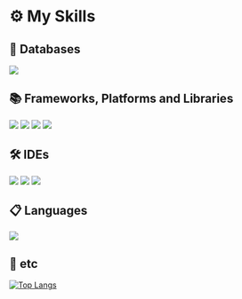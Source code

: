 <h1>⚙ My Skills</h1>

<h2>💾 Databases</h2>
<p>
  <span><img src="https://img.shields.io/badge/ORACLEDB-F80000?style=for-the-badge&logo=Oracle&logoColor=white"/></span>
</p>

<h2>📚 Frameworks, Platforms and Libraries</h2>
<p>
  <span><img src="https://img.shields.io/badge/SPRING-6DB33F?style=for-the-badge&logo=Spring&logoColor=white"/></span>
  <span><img src="https://img.shields.io/badge/THYMELEAF-005F0F?style=for-the-badge&logo=Thymeleaf&logoColor=white"/></span>
  <span><img src="https://img.shields.io/badge/BOOTSTRAP-7952B3?style=for-the-badge&logo=Bootstrap&logoColor=white"/></span>
  <span><img src="https://img.shields.io/badge/JQUERY-0769AD?style=for-the-badge&logo=jQuery&logoColor=white"/></span>
</p>

<h2>🛠 IDEs</h2>
<p>
  <span><img src="https://img.shields.io/badge/ECLIPSE-2C2255?style=for-the-badge&logo=Eclipse&logoColor=white"/></span>
  <span><img src="https://img.shields.io/badge/INTELLIJIDEA-000000?style=for-the-badge&logo=Eclipse&logoColor=white"/></span>
  <span><img src="https://img.shields.io/badge/VISUAL STUDIO CODE-007ACC?style=for-the-badge&logo=Eclipse&logoColor=white"/></span>
</p>

<h2>📋 Languages</h2> 
<p>
  <span><img src="https://img.shields.io/badge/JAVA-007396?style=for-the-badge&logo=Java&logoColor=white"/></span>
</p>

<h2>🎈 etc</h2>
<p>
  
</p>

[![Top Langs](https://github-readme-stats.vercel.app/api/top-langs/?username=dkdkhappy)](https://github.com/dkdkhappy/github-readme-stats)
